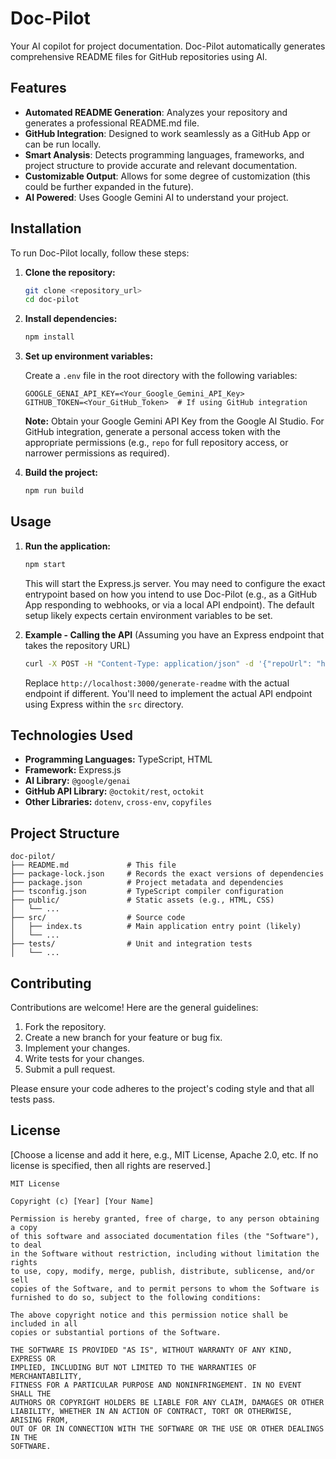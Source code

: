 # Doc-Pilot

Your AI copilot for project documentation. Doc-Pilot automatically generates comprehensive README files for GitHub repositories using AI.

## Features

- **Automated README Generation**: Analyzes your repository and generates a professional README.md file.
- **GitHub Integration**: Designed to work seamlessly as a GitHub App or can be run locally.
- **Smart Analysis**: Detects programming languages, frameworks, and project structure to provide accurate and relevant documentation.
- **Customizable Output**:  Allows for some degree of customization (this could be further expanded in the future).
- **AI Powered**:  Uses Google Gemini AI to understand your project.

## Installation

To run Doc-Pilot locally, follow these steps:

1.  **Clone the repository:**

    ```bash
    git clone <repository_url>
    cd doc-pilot
    ```

2.  **Install dependencies:**

    ```bash
    npm install
    ```

3.  **Set up environment variables:**

    Create a `.env` file in the root directory with the following variables:

    ```
    GOOGLE_GENAI_API_KEY=<Your_Google_Gemini_API_Key>
    GITHUB_TOKEN=<Your_GitHub_Token>  # If using GitHub integration
    ```

    **Note:** Obtain your Google Gemini API Key from the Google AI Studio.  For GitHub integration, generate a personal access token with the appropriate permissions (e.g., `repo` for full repository access, or narrower permissions as required).

4.  **Build the project:**

    ```bash
    npm run build
    ```

## Usage

1.  **Run the application:**

    ```bash
    npm start
    ```

    This will start the Express.js server. You may need to configure the exact entrypoint based on how you intend to use Doc-Pilot (e.g., as a GitHub App responding to webhooks, or via a local API endpoint). The default setup likely expects certain environment variables to be set.

2. **Example - Calling the API**
   (Assuming you have an Express endpoint that takes the repository URL)

    ```bash
    curl -X POST -H "Content-Type: application/json" -d '{"repoUrl": "https://github.com/owner/repo"}' http://localhost:3000/generate-readme
    ```

    Replace `http://localhost:3000/generate-readme` with the actual endpoint if different. You'll need to implement the actual API endpoint using Express within the `src` directory.

## Technologies Used

*   **Programming Languages:** TypeScript, HTML
*   **Framework:** Express.js
*   **AI Library:** `@google/genai`
*   **GitHub API Library:** `@octokit/rest`, `octokit`
*   **Other Libraries:** `dotenv`, `cross-env`, `copyfiles`

## Project Structure

```
doc-pilot/
├── README.md             # This file
├── package-lock.json     # Records the exact versions of dependencies
├── package.json          # Project metadata and dependencies
├── tsconfig.json         # TypeScript compiler configuration
├── public/               # Static assets (e.g., HTML, CSS)
│   └── ...
├── src/                  # Source code
│   ├── index.ts          # Main application entry point (likely)
│   └── ...
├── tests/                # Unit and integration tests
│   └── ...
```

## Contributing

Contributions are welcome!  Here are the general guidelines:

1.  Fork the repository.
2.  Create a new branch for your feature or bug fix.
3.  Implement your changes.
4.  Write tests for your changes.
5.  Submit a pull request.

Please ensure your code adheres to the project's coding style and that all tests pass.

## License

[Choose a license and add it here, e.g., MIT License, Apache 2.0, etc. If no license is specified, then all rights are reserved.]

```
MIT License

Copyright (c) [Year] [Your Name]

Permission is hereby granted, free of charge, to any person obtaining a copy
of this software and associated documentation files (the "Software"), to deal
in the Software without restriction, including without limitation the rights
to use, copy, modify, merge, publish, distribute, sublicense, and/or sell
copies of the Software, and to permit persons to whom the Software is
furnished to do so, subject to the following conditions:

The above copyright notice and this permission notice shall be included in all
copies or substantial portions of the Software.

THE SOFTWARE IS PROVIDED "AS IS", WITHOUT WARRANTY OF ANY KIND, EXPRESS OR
IMPLIED, INCLUDING BUT NOT LIMITED TO THE WARRANTIES OF MERCHANTABILITY,
FITNESS FOR A PARTICULAR PURPOSE AND NONINFRINGEMENT. IN NO EVENT SHALL THE
AUTHORS OR COPYRIGHT HOLDERS BE LIABLE FOR ANY CLAIM, DAMAGES OR OTHER
LIABILITY, WHETHER IN AN ACTION OF CONTRACT, TORT OR OTHERWISE, ARISING FROM,
OUT OF OR IN CONNECTION WITH THE SOFTWARE OR THE USE OR OTHER DEALINGS IN THE
SOFTWARE.
```